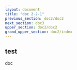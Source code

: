 ```yaml
---
layout: document
title: "doc 2-2-1"
previous_section: doc2/doc2
next_section: doc3
upper_section: doc2/doc2
grand_upper_section: doc2/index
---
```


## test
doc
